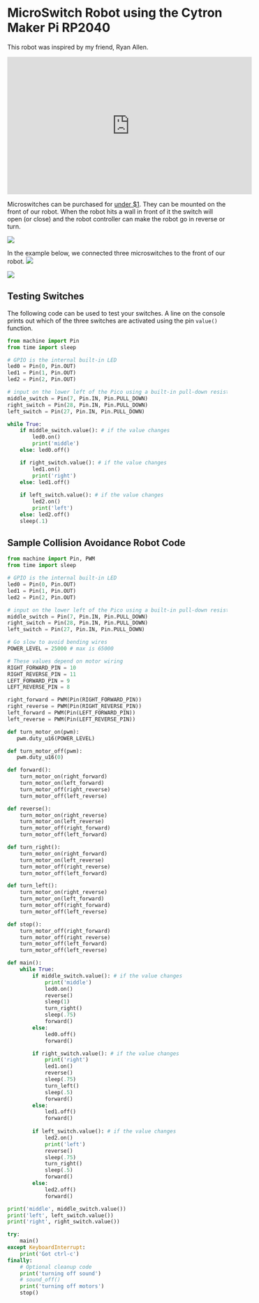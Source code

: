 # MicroSwitch Robot using the Cytron Maker Pi RP2040

This robot was inspired by my friend, Ryan Allen.

<iframe width="560" height="315" src="https://www.youtube.com/embed/Ui4kJgjIIuo" title="YouTube video player" frameborder="0" allow="accelerometer; autoplay; clipboard-write; encrypted-media; gyroscope; picture-in-picture" allowfullscreen></iframe>

Microswitches can be purchased for [under $1](https://www.amazon.com/Twidec-Straight-Switch-Action-KW11-3Z04/dp/B07P4CJ8TV/ref=sr_1_3).  They can be mounted on the front of our robot.  When the robot hits a wall in front of it the switch will open (or close) and the robot controller can make the robot go in reverse or turn.

![](../../img/microswitch-bot-2.jpg)

In the example below, we connected three microswitches to the front of our robot.
![](../../img/microswitch-bot-1.jpg)

![](../../img/microswitch-bot-3.jpg)

## Testing Switches
The following code can be used to test your switches.  A line on the console prints out which of the three switches are activated using the pin ```value()``` function.

```py
from machine import Pin
from time import sleep

# GPIO is the internal built-in LED
led0 = Pin(0, Pin.OUT)
led1 = Pin(1, Pin.OUT)
led2 = Pin(2, Pin.OUT)

# input on the lower left of the Pico using a built-in pull-down resistor to keep the value from floating
middle_switch = Pin(7, Pin.IN, Pin.PULL_DOWN) 
right_switch = Pin(28, Pin.IN, Pin.PULL_DOWN)
left_switch = Pin(27, Pin.IN, Pin.PULL_DOWN)

while True:
    if middle_switch.value(): # if the value changes
        led0.on()
        print('middle')
    else: led0.off()

    if right_switch.value(): # if the value changes
        led1.on()
        print('right')
    else: led1.off()
    
    if left_switch.value(): # if the value changes
        led2.on()
        print('left')
    else: led2.off()
    sleep(.1)
```

## Sample Collision Avoidance Robot Code

```py
from machine import Pin, PWM
from time import sleep

# GPIO is the internal built-in LED
led0 = Pin(0, Pin.OUT)
led1 = Pin(1, Pin.OUT)
led2 = Pin(2, Pin.OUT)

# input on the lower left of the Pico using a built-in pull-down resistor to keep the value from floating
middle_switch = Pin(7, Pin.IN, Pin.PULL_DOWN) 
right_switch = Pin(28, Pin.IN, Pin.PULL_DOWN)
left_switch = Pin(27, Pin.IN, Pin.PULL_DOWN)

# Go slow to avoid bending wires
POWER_LEVEL = 25000 # max is 65000

# These values depend on motor wiring
RIGHT_FORWARD_PIN = 10
RIGHT_REVERSE_PIN = 11
LEFT_FORWARD_PIN = 9
LEFT_REVERSE_PIN = 8

right_forward = PWM(Pin(RIGHT_FORWARD_PIN))
right_reverse = PWM(Pin(RIGHT_REVERSE_PIN))
left_forward = PWM(Pin(LEFT_FORWARD_PIN))
left_reverse = PWM(Pin(LEFT_REVERSE_PIN))

def turn_motor_on(pwm):
   pwm.duty_u16(POWER_LEVEL)

def turn_motor_off(pwm):
   pwm.duty_u16(0)

def forward():
    turn_motor_on(right_forward)
    turn_motor_on(left_forward)
    turn_motor_off(right_reverse)
    turn_motor_off(left_reverse)

def reverse():
    turn_motor_on(right_reverse)
    turn_motor_on(left_reverse)
    turn_motor_off(right_forward)
    turn_motor_off(left_forward)

def turn_right():
    turn_motor_on(right_forward)
    turn_motor_on(left_reverse)
    turn_motor_off(right_reverse)
    turn_motor_off(left_forward)

def turn_left():
    turn_motor_on(right_reverse)
    turn_motor_on(left_forward)
    turn_motor_off(right_forward)
    turn_motor_off(left_reverse)

def stop():
    turn_motor_off(right_forward)
    turn_motor_off(right_reverse)
    turn_motor_off(left_forward)
    turn_motor_off(left_reverse)

def main():
    while True:
        if middle_switch.value(): # if the value changes
            print('middle')
            led0.on()
            reverse()
            sleep(1)
            turn_right()
            sleep(.75)
            forward()
        else:
            led0.off()
            forward()

        if right_switch.value(): # if the value changes
            print('right')
            led1.on()
            reverse()
            sleep(.75)
            turn_left()
            sleep(.5)
            forward()
        else:
            led1.off()
            forward()
        
        if left_switch.value(): # if the value changes
            led2.on()
            print('left')
            reverse()
            sleep(.75)
            turn_right()
            sleep(.5)
            forward()
        else:
            led2.off()
            forward()

print('middle', middle_switch.value())
print('left', left_switch.value())
print('right', right_switch.value())

try:
    main()
except KeyboardInterrupt:
    print('Got ctrl-c')
finally:
    # Optional cleanup code
    print('turning off sound')
    # sound_off()
    print('turning off motors')
    stop()

```